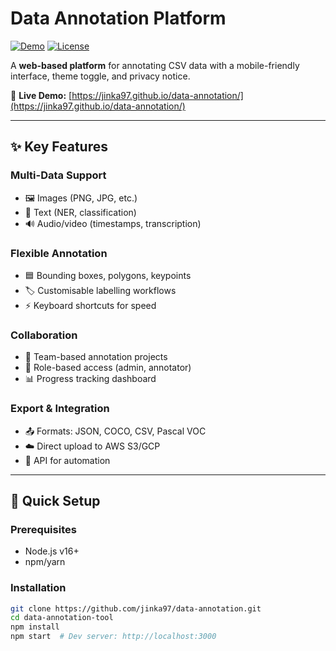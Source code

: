 # Data Annotation Platform

[![Demo](https://img.shields.io/badge/Demo-Live-green)](https://jinka97.github.io/data-annotation/) 
[![License](https://img.shields.io/badge/License-MIT-blue)](LICENSE)

A **web-based platform** for annotating CSV data with a mobile-friendly interface, theme toggle, and privacy notice. 


🔗 **Live Demo:** [https://jinka97.github.io/data-annotation/](https://jinka97.github.io/data-annotation/) 

---

## ✨ Key Features  

### **Multi-Data Support**  
- 🖼️ Images (PNG, JPG, etc.) 
- 📝 Text (NER, classification) 
- 🔊 Audio/video (timestamps, transcription) 

### **Flexible Annotation**  
- 🟦 Bounding boxes, polygons, keypoints 
- 🏷️ Customisable labelling workflows 
- ⚡ Keyboard shortcuts for speed 

### **Collaboration**  
- 👥 Team-based annotation projects 
- 🔐 Role-based access (admin, annotator) 
- 📊 Progress tracking dashboard 

### **Export & Integration**  
- 📤 Formats: JSON, COCO, CSV, Pascal VOC  
- ☁️ Direct upload to AWS S3/GCP 
- 🔌 API for automation 

---

## 🚀 Quick Setup  

### Prerequisites  
- Node.js v16+  
- npm/yarn  

### Installation  
```bash
git clone https://github.com/jinka97/data-annotation.git
cd data-annotation-tool
npm install
npm start  # Dev server: http://localhost:3000
